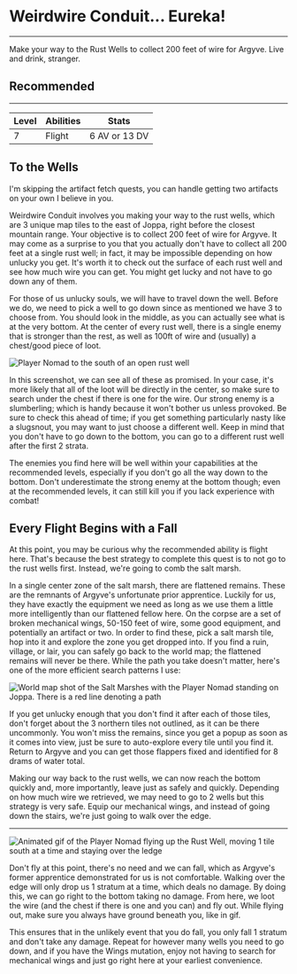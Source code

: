 # Weirdwire Conduit... Eureka!

---

Make your way to the Rust Wells to collect 200 feet of wire for Argyve. Live and drink, stranger.

<div class="section-info">

## Recommended

---

| Level | Abilities | Stats         |
| ----- | --------- | ------------- |
| 7     | Flight    | 6 AV or 13 DV |

</div>

## To the Wells

I'm skipping the artifact fetch quests, you can handle getting two artifacts on your own I believe in you.

Weirdwire Conduit involves you making your way to the rust wells, which are 3 unique map tiles to the east of Joppa, right before the closest mountain range. Your objective is to collect 200 feet of wire for Argyve. It may come as a surprise to you that you actually don't have to collect all 200 feet at a single rust well; in fact, it may be impossible depending on how unlucky you get. It's worth it to check out the surface of each rust well and see how much wire you can get. You might get lucky and not have to go down any of them.

For those of us unlucky souls, we will have to travel down the well. Before we do, we need to pick a well to go down since as mentioned we have 3 to choose from. You should look in the middle, as you can actually see what is at the very bottom. At the center of every rust well, there is a single enemy that is stronger than the rest, as well as 100ft of wire and (usually) a chest/good piece of loot.

<span>![Player Nomad to the south of an open rust well]($assetsDir/images/quests/weirdwire-well.png)</span>

In this screenshot, we can see all of these as promised. In your case, it's more likely that all of the loot will be directly in the center, so make sure to search under the chest if there is one for the wire. Our strong enemy is a slumberling; which is handy because it won't bother us unless provoked. Be sure to check this ahead of time; if you get something particularly nasty like a slugsnout, you may want to just choose a different well. Keep in mind that you don't have to go down to the bottom, you can go to a different rust well after the first 2 strata.

The enemies you find here will be well within your capabilities at the recommended levels, especially if you don't go all the way down to the bottom. Don't underestimate the strong enemy at the bottom though; even at the recommended levels, it can still kill you if you lack experience with combat!

## Every Flight Begins with a Fall

At this point, you may be curious why the recommended ability is flight here. That's because the best strategy to complete this quest is to not go to the rust wells first. Instead, we're going to comb the salt marsh.

In a single center zone of the salt marsh, there are flattened remains. These are the remnants of Argyve's unfortunate prior apprentice. Luckily for us, they have exactly the equipment we need as long as we use them a little more intelligently than our flattened fellow here. On the corpse are a set of broken mechanical wings, 50-150 feet of wire, some good equipment, and potentially an artifact or two. In order to find these, pick a salt marsh tile, hop into it and explore the zone you get dropped into. If you find a ruin, village, or lair, you can safely go back to the world map; the flattened remains will never be there. While the path you take doesn't matter, here's one of the more efficient search patterns I use:

![World map shot of the Salt Marshes with the Player Nomad standing on Joppa. There is a red line denoting a path]($assetsDir/images/quests/weirdwire-marshPath.png)

If you get unlucky enough that you don't find it after each of those tiles, don't forget about the 3 northern tiles not outlined, as it can be there uncommonly. You won't miss the remains, since you get a popup as soon as it comes into view, just be sure to auto-explore every tile until you find it. Return to Argyve and you can get those flappers fixed and identified for 8 drams of water total.

Making our way back to the rust wells, we can now reach the bottom quickly and, more importantly, leave just as safely and quickly. Depending on how much wire we retrieved, we may need to go to 2 wells but this strategy is very safe. Equip our mechanical wings, and instead of going down the stairs, we're just going to walk over the edge.

---

<span>![Animated gif of the Player Nomad flying up the Rust Well, moving 1 tile south at a time and staying over the ledge]($assetsDir/images/quests/weirdwire-flying.gif)</span>

Don't fly at this point, there's no need and we can fall, which as Argyve's former apprentice demonstrated for us is not comfortable. Walking over the edge will only drop us 1 stratum at a time, which deals no damage. By doing this, we can go right to the bottom taking no damage. From here, we loot the wire (and the chest if there is one and you can) and fly out. While flying out, make sure you always have ground beneath you, like in gif.

This ensures that in the unlikely event that you do fall, you only fall 1 stratum and don't take any damage. Repeat for however many wells you need to go down, and if you have the Wings mutation, enjoy not having to search for mechanical wings and just go right here at your earliest convenience.

